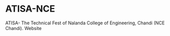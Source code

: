 # ATISA-NCE
ATISA- The Technical Fest of Nalanda College of Engineering, Chandi (NCE Chandi). Website
